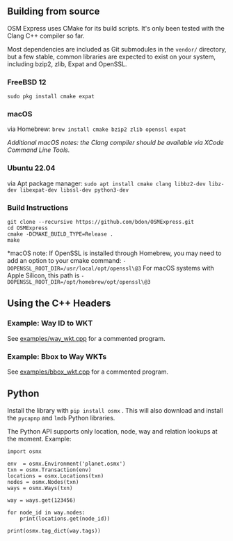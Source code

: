 ## Building from source

OSM Express uses CMake for its build scripts. It's only been tested with the Clang C++ compiler so far.

Most dependencies are included as Git submodules in the `vendor/` directory, but a few stable, common libraries are expected to exist on your system, including bzip2, zlib, Expat and OpenSSL. 

### FreeBSD 12

`sudo pkg install cmake expat`

### macOS 

via Homebrew: `brew install cmake bzip2 zlib openssl expat`

*Additional macOS notes: the Clang compiler should be available via XCode Command Line Tools.*
### Ubuntu 22.04

via Apt package manager: `sudo apt install cmake clang libbz2-dev libz-dev libexpat-dev libssl-dev python3-dev`

### Build Instructions

    git clone --recursive https://github.com/bdon/OSMExpress.git
    cd OSMExpress
    cmake -DCMAKE_BUILD_TYPE=Release .
    make

*macOS note: If OpenSSL is installed through Homebrew, you may need to add an option to your cmake command: `-DOPENSSL_ROOT_DIR=/usr/local/opt/openssl\@3`
For macOS systems with Apple Silicon, this path is `-DOPENSSL_ROOT_DIR=/opt/homebrew/opt/openssl\@3`

## Using the C++ Headers

### Example: Way ID to WKT

See [examples/way_wkt.cpp](https://github.com/bdon/OSMExpress/blob/main/examples/way_wkt.cpp) for a commented program.

### Example: Bbox to Way WKTs

See [examples/bbox_wkt.cpp](https://github.com/bdon/OSMExpress/blob/main/examples/way_wkt.cpp) for a commented program.

## Python

Install the library with `pip install osmx` . This will also download and install the `pycapnp` and `lmdb` Python libraries.

The Python API supports only location, node, way and relation lookups at the moment. Example:

    import osmx

    env  = osmx.Environment('planet.osmx')
    txn = osmx.Transaction(env)
    locations = osmx.Locations(txn)
    nodes = osmx.Nodes(txn)
    ways = osmx.Ways(txn)

    way = ways.get(123456)

    for node_id in way.nodes:
        print(locations.get(node_id))

    print(osmx.tag_dict(way.tags))
